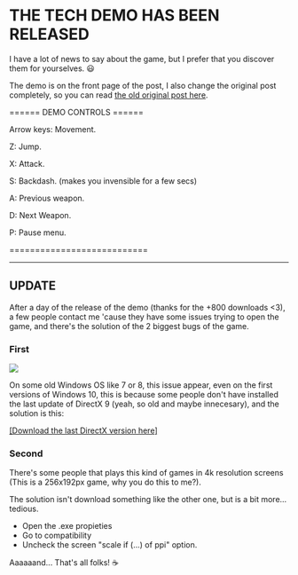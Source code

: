 # THE TECH DEMO HAS BEEN RELEASED

I have a lot of news to say about the game, but I prefer that you discover them for yourselves. :smiley:

The demo is on the front page of the post, I also change the original post completely, so you can read [the old original post here](https://forums.tigsource.com/index.php?topic=58476.msg1318944#msg1318944).

\====== DEMO CONTROLS ======

Arrow keys: Movement.

Z: Jump.

X: Attack.

S: Backdash. (makes you invensible for a few secs)

A: Previous weapon.

D: Next Weapon.

P: Pause menu.

\===========================

---

## UPDATE

After a day of the release of the demo (thanks for the +800 downloads <3), a few people contact me 'cause they have some issues trying to open the game, and there's the solution of the 2 biggest bugs of the game.

### First

<div class="image-container">

![](http://i.imgur.com/YNRYSS9.png)

</div>

On some old Windows OS like 7 or 8, this issue appear, even on the first versions of Windows 10, this is because some people don't have installed the last update of DirectX 9 (yeah, so old and maybe innecesary), and the solution is this:

[[Download the last DirectX version here]](http://www.microsoft.com/en-gb/download/details.aspx?id=35)

### Second

There's some people that plays this kind of games in 4k resolution screens (This is a 256x192px game, why you do this to me?).

The solution isn't download something like the other one, but is a bit more... tedious.

- Open the .exe propieties
- Go to compatibility
- Uncheck the screen "scale if (...) of ppi" option.

Aaaaaand... That's all folks! :coffee:
